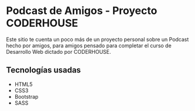 <h1>Podcast de Amigos - Proyecto CODERHOUSE</h1>
<p>Este sitio te cuenta un poco más de un proyecto personal sobre un Podcast hecho por amigos, para amigos pensado para completar el curso de Desarrollo Web dictado por CODERHOUSE.</p>

<h2>Tecnologías usadas</h2>
<ul>
<li>HTML5</li>
<li>CSS3</li>
<li>Bootstrap</li>
<li>SASS</li>
</ul>